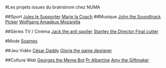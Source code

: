 #Les projets issues du brainstrom chez NUMA

##Sport
[Jules le Supporter](https://github.com/AInursery/brainstorm/blob/master/Jules-le-Supporter.md) 
[Marie la Coach](https://github.com/AInursery/brainstorm/blob/master/Marie-la-Coach.md) 
##Musique
[John the Soundtrack Picker](https://github.com/AInursery/brainstorm/blob/master/John-the-Soundtrack-Picker.md) 
[Wolfgang Amadeus Mozarella](https://github.com/AInursery/brainstorm/blob/master/Wolfgang-Amadeus-Mozarella.md) 

##Séries TV / Cinéma
[Jack the anti spoiler](https://github.com/AInursery/brainstorm/blob/master/Jack-the-anti-spoiler.md) 
[Stanley the Director Final cutter](https://github.com/AInursery/brainstorm/blob/master/Stanley-the-Director-Final-cutter.md) 

#Mode
[Soames](https://github.com/AInursery/brainstorm/blob/master/Soames.md) 

##Jeu Vidéo
[César Daddy](https://github.com/AInursery/brainstorm/blob/master/C%C3%A9sar-Daddy.md) 
[Gloria the game designer](https://github.com/AInursery/brainstorm/blob/master/Gloria-the-game-designer.md) 

##Culture Web
[Georges the Meme Bot](https://github.com/AInursery/brainstorm/blob/master/Georges-the-Meme-Bot.md) 
[Pr Albertine](https://github.com/AInursery/brainstorm/blob/master/Pr-Albertine.md) 
[Amy the Giftmaker](https://github.com/AInursery/brainstorm/blob/master/Amy-the-Giftmaker.md) 
